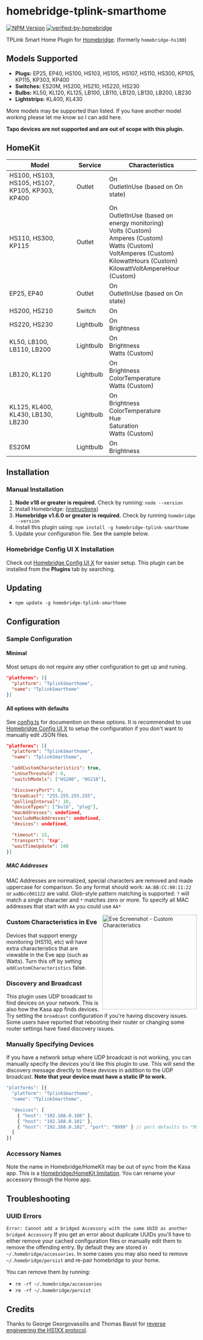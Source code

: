 <!-- markdownlint-disable MD033 -->

# homebridge-tplink-smarthome

[![NPM Version](https://img.shields.io/npm/v/homebridge-tplink-smarthome.svg)](https://www.npmjs.com/package/homebridge-tplink-smarthome)
[![verified-by-homebridge](https://badgen.net/badge/homebridge/verified/purple)](https://github.com/homebridge/homebridge/wiki/Verified-Plugins)

TPLink Smart Home Plugin for [Homebridge](https://github.com/nfarina/homebridge). (formerly `homebridge-hs100`)

## Models Supported

- **Plugs:** EP25, EP40, HS100, HS103, HS105, HS107, HS110, HS300, KP105, KP115, KP303, KP400
- **Switches:** ES20M, HS200, HS210, HS220, HS230
- **Bulbs:** KL50, KL120, KL125, LB100, LB110, LB120, LB130, LB200, LB230
- **Lightstrips:** KL400, KL430

More models may be supported than listed. If you have another model working please let me know so I can add here.

**Tapo devices are not supported and are out of scope with this plugin.**

## HomeKit

| Model                                           | Service   | Characteristics                                                                                                                                                                                    |
| ----------------------------------------------- | --------- | -------------------------------------------------------------------------------------------------------------------------------------------------------------------------------------------------- |
| HS100, HS103, HS105, HS107, KP105, KP303, KP400 | Outlet    | On<br/>OutletInUse (based on On state)                                                                                                                                                             |
| HS110, HS300, KP115                             | Outlet    | On<br/>OutletInUse (based on energy monitoring)<br/>Volts (Custom)<br/>Amperes (Custom)<br/>Watts (Custom)<br/>VoltAmperes (Custom)<br/>KilowattHours (Custom)<br/>KilowattVoltAmpereHour (Custom) |
| EP25, EP40                                      | Outlet    | On<br/>OutletInUse (based on On state)                                                                                                                                                             |
| HS200, HS210                                    | Switch    | On                                                                                                                                                                                                 |
| HS220, HS230                                    | Lightbulb | On<br/>Brightness                                                                                                                                                                                  |
| KL50, LB100, LB110, LB200                       | Lightbulb | On<br/>Brightness<br/>Watts (Custom)                                                                                                                                                               |
| LB120, KL120                                    | Lightbulb | On<br/>Brightness<br/>ColorTemperature<br/>Watts (Custom)                                                                                                                                          |
| KL125, KL400, KL430, LB130, LB230               | Lightbulb | On<br/>Brightness<br/>ColorTemperature<br/>Hue<br/>Saturation<br/>Watts (Custom)                                                                                                                   |
| ES20M                                           | Lightbulb | On<br/>Brightness                                                                                                                                                                                  |

## Installation

### Manual Installation

1. **Node v18 or greater is required.** Check by running: `node --version`
2. Install Homebridge: ([instructions](https://github.com/homebridge/homebridge#installation))
3. **Homebridge v1.6.0 or greater is required.** Check by running `homebridge --version`
4. Install this plugin using: `npm install -g homebridge-tplink-smarthome`
5. Update your configuration file. See the sample below.

### Homebridge Config UI X Installation

Check out [Homebridge Config UI X](https://github.com/oznu/homebridge-config-ui-x) for easier setup. This plugin can be installed from the **Plugins** tab by searching.

## Updating

- `npm update -g homebridge-tplink-smarthome`

## Configuration

### Sample Configuration

#### Minimal

Most setups do not require any other configuration to get up and runing.

```json
"platforms": [{
  "platform": "TplinkSmarthome",
  "name": "TplinkSmarthome"
}]
```

#### All options with defaults

See [config.ts](src/config.ts) for documention on these options. It is recommended to use [Homebridge Config UI X](https://github.com/oznu/homebridge-config-ui-x) to setup the configuration if you don't want to manually edit JSON files.

```json
"platforms": [{
  "platform": "TplinkSmarthome",
  "name": "TplinkSmarthome",

  "addCustomCharacteristics": true,
  "inUseThreshold": 0,
  "switchModels": ["HS200", "HS210"],

  "discoveryPort": 0,
  "broadcast": "255.255.255.255",
  "pollingInterval": 10,
  "deviceTypes": ["bulb", "plug"],
  "macAddresses": undefined,
  "excludeMacAddresses": undefined,
  "devices": undefined,

  "timeout": 15,
  "transport": 'tcp',
  "waitTimeUpdate": 100
}]
```

##### MAC Addresses

MAC Addresses are normalized, special characters are removed and made uppercase for comparison. So any format should work: `AA:BB:CC:00:11:22` or `aaBbcc001122` are valid. Glob-style pattern matching is supported: `?` will match a single character and `*` matches zero or more. To specify all MAC addresses that start with `AA` you could use `AA*`

<img src="https://user-images.githubusercontent.com/1383980/30236344-5ca0e866-94cc-11e7-9cf7-bb5632291082.png" align="right" alt="Eve Screenshot - Custom Characteristics" width=250>

### Custom Characteristics in Eve

Devices that support energy monitoring (HS110, etc) will have extra characteristics that are viewable in the Eve app (such as Watts). Turn this off by setting `addCustomCharacteristics` false.

### Discovery and Broadcast

This plugin uses UDP broadcast to find devices on your network. This is also how the Kasa app finds devices. Try setting the `broadcast` configuration if you're having discovery issues. Some users have reported that rebooting their router or changing some router settings have fixed discovery issues.

### Manually Specifying Devices

If you have a network setup where UDP broadcast is not working, you can manually specify the devices you'd like this plugin to use. This will send the discovery message directly to these devices in addition to the UDP broadcast. **Note that your device must have a static IP to work.**

```js
"platforms": [{
  "platform": "TplinkSmarthome",
  "name": "TplinkSmarthome",

  "devices": [
    { "host": "192.168.0.100" },
    { "host": "192.168.0.101" },
    { "host": "192.168.0.102", "port": "9999" } // port defaults to "9999" but can be overriden
  ]
}]
```

### Accessory Names

Note the name in Homebridge/HomeKit may be out of sync from the Kasa app. This is a [Homebridge/HomeKit limitation](https://github.com/nfarina/homebridge#limitations). You can rename your accessory through the Home app.

## Troubleshooting

### UUID Errors

`Error: Cannot add a bridged Accessory with the same UUID as another bridged Accessory`
If you get an error about duplicate UUIDs you'll have to either remove your cached configuration files or manually edit them to remove the offending entry. By default they are stored in `~/.homebridge/accessories`. In some cases you may also need to remove `~/.homebridge/persist` and re-pair homebridge to your home.

You can remove them by running:

- `rm -rf ~/.homebridge/accessories`
- `rm -rf ~/.homebridge/persist`

## Credits

Thanks to George Georgovassilis and Thomas Baust for [reverse engineering the HS1XX protocol](https://blog.georgovassilis.com/2016/05/07/controlling-the-tp-link-hs100-wi-fi-smart-plug/).
